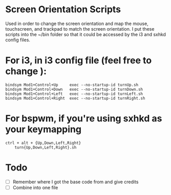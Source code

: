 # Screen Orientation Scripts
Used in order to change the screen orientation and map the mouse,
touchscreen, and trackpad to match the screen orientation.
I put these scripts into the ~/bin folder so that it could be
accessed by the i3 and sxhkd config files.

# For i3, in i3 config file (feel free to change ):
    bindsym Mod1+Control+Up     exec --no-startup-id turnUp.sh
    bindsym Mod1+Control+Down   exec --no-startup-id turnDown.sh
    bindsym Mod1+Control+Left   exec --no-startup-id turnLeft.sh
    bindsym Mod1+Control+Right  exec --no-startup-id turnRight.sh

# For bspwm, if you're using sxhkd as your keymapping
    ctrl + alt + {Up,Down,Left,Right}
        turn{Up,Down,Left,Right}.sh

# Todo
- [ ] Remember where I got the base code from and give credits
- [ ] Combine into one file
